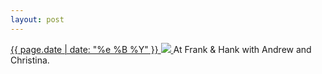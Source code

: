 ```yaml
---
layout: post
---
```


<p>
  <a href="/247">
    <time>{{ page.date | date: "%e %B %Y" }}</time>
    <img src="{{ site.assets_url }}/247.jpg">
  </a>
  At Frank & Hank with Andrew and Christina.
</p>
